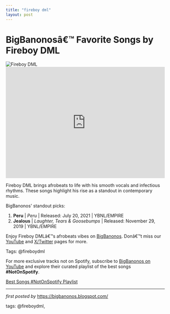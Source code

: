 ```yaml
---
title: "fireboy dml"
layout: post
---
```

 <!-- Fireboy DML - BigBanonos' Favorite Songs -->
<h1 >BigBanonosâ€™ Favorite Songs by Fireboy DML</h1>
<div > <img src="https://i.scdn.co/image/ab67616d00001e02b747618b16bff54d5cd70325" alt="Fireboy DML">
</div>
<div > <iframe src="https://open.spotify.com/embed/playlist/3e3GiyNBM909bvArxhGNS5?utm_source=generator" width="100%" height="352" frameBorder="0" allowfullscreen="" allow="autoplay; clipboard-write; encrypted-media; fullscreen; picture-in-picture" loading="lazy"></iframe>
</div>
<p >Fireboy DML brings afrobeats to life with his smooth vocals and infectious rhythms. These songs highlight his rise as a standout in contemporary music.</p>
<div > <p>BigBanonos' standout picks:</p> <ol> <li><strong>Peru</strong> | <em>Peru</em> | Released: July 20, 2021 | YBNL/EMPIRE</li> <li><strong>Jealous</strong> | <em>Laughter, Tears & Goosebumps</em> | Released: November 29, 2019 | YBNL/EMPIRE</li> </ol>
</div>
<div > <p>Enjoy Fireboy DMLâ€™s afrobeats vibes on <a href="https://bigbanonos.blogspot.com/" target="_blank">BigBanonos</a>. Donâ€™t miss our <a href="https://www.youtube.com/@BigBanonos" target="_blank">YouTube</a> and <a href="https://x.com/bigbanonos" target="_blank">X/Twitter</a> pages for more.</p>
</div>
<p >Tags: @fireboydml</p>


<!--Subscribe and Playlist Links-->
<div>
    <p>For more exclusive tracks not on Spotify, subscribe to <a href="https://www.youtube.com/@BigBanonos" target="_blank">BigBanonos on YouTube</a> and explore their curated playlist of the best songs <strong>#NotOnSpotify</strong>.</p>
    <p><a href="https://www.youtube.com/playlist?list=PLtuNtuTatqI0kFahUCbtbfenC_ET5O_tr" target="_blank">Best Songs #NotOnSpotify Playlist<br /></a></p></div>

<hr />

<p><em>first posted by</em> <a href="https://bigbanonos.blogspot.com/" rel="noopener" target="_new">https://bigbanonos.blogspot.com/</a></p>

<p>tags: @fireboydml,</p>
